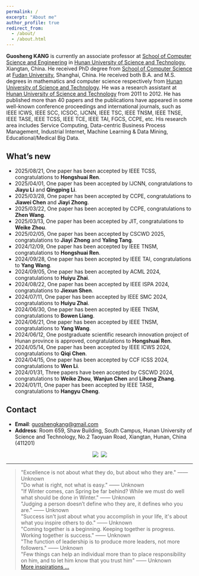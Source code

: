 ```yaml
---
permalink: /
excerpt: "About me"
author_profile: true
redirect_from: 
  - /about/
  - /about.html
---
```


**Guosheng KANG** is currently an associate professor at [School of Computer Science and Engineering](http://computer.hnust.edu.cn/) in [Hunan University of Science and Technology](http://www.hnust.edu.cn/), Xiangtan, China. He received PhD degree from [School of Computer Science](http://www.cs.fudan.edu.cn/) at [Fudan University](https://www.fudan.edu.cn/), Shanghai, China. He received both B.A. and M.S. degrees in mathematics and computer science respectively from [Hunan University of Science and Technology](http://www.hnust.edu.cn/). He was a research assistant at [Hunan University of Science and Technology](http://www.hnust.edu.cn/) from 2011 to 2012. He has published more than 40 papers and the publications have appeared in some well-known conference proceedings and international journals, such as IEEE ICWS, IEEE SCC, ICSOC, IJCNN, IEEE TSC, IEEE TNSM, IEEE TNSE, IEEE TASE, IEEE TCSS, IEEE TCE, IEEE TAI, FGCS, CCPE, etc. His research area includes Service Computing, Data-centric Business Process Management, Industrial Internet, Machine Learning & Data Mining, Educational/Medical Big Data.

What’s new
------
- 2025/08/21, One paper has been accepted by IEEE TCSS, congratulations to **Hongshuai Ren**.
- 2025/04/01, One paper has been accepted by IJCNN, congratulations to **Jiayu Li** and **Qingping Li**.
- 2025/03/28, One paper has been accepted by CCPE, congratulations to **Jiawei Chen** and **Jiayi Zhong**.
- 2025/03/22, One paper has been accepted by CCPE, congratulations to **Zhen Wang**.
- 2025/03/13, One paper has been accepted by JIT, congratulations to **Weike Zhou**.
- 2025/02/05, One paper has been accepted by CSCWD 2025, congratulations to **Jiayi Zhong** and **Yaling Tang**.
- 2024/12/09, One paper has been accepted by IEEE TNSM, congratulations to **Hongshuai Ren**.
- 2024/09/28, One paper has been accepted by IEEE TAI, congratulations to **Yang Wang**.
- 2024/09/05, One paper has been accepted by ACML 2024, congratulations to **Huiyu Zhai**.
- 2024/08/22, One paper has been accepted by IEEE ISPA 2024, congratulations to **Jiexun Shen**.
- 2024/07/11, One paper has been accepted by IEEE SMC 2024, congratulations to **Huiyu Zhai**.
- 2024/06/30, One paper has been accepted by IEEE TNSM, congratulations to **Bowen Liang**.
- 2024/06/21, One paper has been accepted by IEEE TNSM, congratulations to **Yang Wang**.
- 2024/06/12, One postgraduate scientific research innovation project of Hunan province is approved, congratulations to **Hongshuai Ren**.
- 2024/05/14, One paper has been accepted by IEEE ICWS 2024, congratulations to **Qiqi Chen**.
- 2024/04/15, One paper has been accepted by CCF ICSS 2024, congratulations to **Wen Li**.
- 2024/01/31, Three papers have been accepted by CSCWD 2024, congratulations to **Weike Zhou**, **Wanjun Chen** and **Lihong Zhang**.
- 2024/01/11, One paper has been accepted by IEEE TASE, congratulations to **Hangyu Cheng**.

Contact
------
* **Email**: guoshengkang@gmail.com
* **Address**: Room 659, Shaw Building, South Campus, Hunan University of Science and Technology, No.2 Taoyuan Road, Xiangtan, Hunan, China (411201)

<center><a href="http://www.hnust.edu.cn/"  title="HNUST"><img src="http://guoshengkang.github.io/images/HNUST-logo.png" /></a>&ensp;<a href="http://www.fudan.edu.cn"  title="FUDAN"><img src="http://guoshengkang.github.io/images/FUDAN-logo.png" /></a></center>

------
> "Excellence is not about what they do, but about who they are." —— Unknown  
> "Do what is right, not what is easy." —— Unknown  
> "If Winter comes, can Spring be far behind? While we must do well what should be done in Winter." —— Unknown   
> "Judging a person doesn’t define who they are, it defines who you are." —— Unknown   
> "Success isn't just about what you accomplish in your life, it's about what you inspire others to do."  —— Unknown  
> "Coming together is a beginning. Keeping together is progress. Working together is success."  —— Unknown  
> "The function of leadership is to produce more leaders, not more followers."  —— Unknown  
> "Few things can help an individual more than to place responsibility on him, and to let him know that you trust him"  —— Unknown  
[More inspirations ...](http://guoshengkang.github.io/Misc/inspirations)
